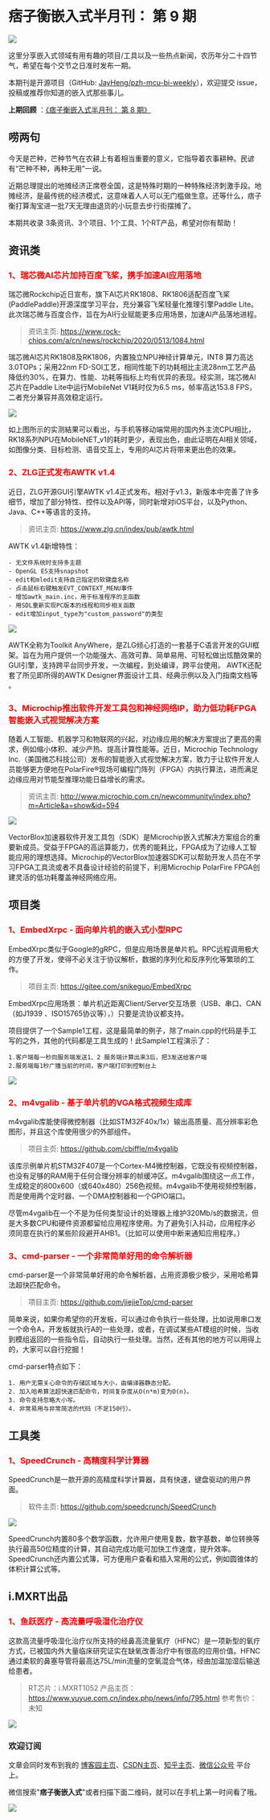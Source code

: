 # 痞子衡嵌入式半月刊： 第 9 期

![](http://henjay724.com/image/cnblogs/pzh_mcu_bi_weekly.PNG)

这里分享嵌入式领域有用有趣的项目/工具以及一些热点新闻，农历年分二十四节气，希望在每个交节之日准时发布一期。

本期刊是开源项目（GitHub: [JayHeng/pzh-mcu-bi-weekly](https://github.com/JayHeng/pzh-mcu-bi-weekly)），欢迎提交 issue，投稿或推荐你知道的嵌入式那些事儿。

**上期回顾** ：[《痞子衡嵌入式半月刊： 第 8 期》](https://www.cnblogs.com/henjay724/p/12922169.html)

## 唠两句

今天是芒种，芒种节气在农耕上有着相当重要的意义，它指导着农事耕种。民谚有“芒种不种，再种无用”一说。

近期总理提出的地摊经济正席卷全国，这是特殊时期的一种特殊经济刺激手段。地摊经济，是最传统的经济模式，这意味着人人可以无门槛做生意。还等什么，痞子衡打算淘宝进一批7天无理由退货的小玩意去步行街摆摊了。

本期共收录 3条资讯、3个项目、1个工具、1个RT产品，希望对你有帮助！

## 资讯类

### <font color="red">1、瑞芯微AI芯片加持百度飞桨，携手加速AI应用落地</font>

瑞芯微Rockchip近日宣布，旗下AI芯片RK1808、RK1806适配百度飞桨(PaddlePaddle)开源深度学习平台，充分兼容飞桨轻量化推理引擎Paddle Lite。此次瑞芯微与百度合作，旨在为AI行业赋能更多应用场景，加速AI产品落地进程。

> 资讯主页: https://www.rock-chips.com/a/cn/news/rockchip/2020/0513/1084.html

瑞芯微AI芯片RK1808及RK1806，内置独立NPU神经计算单元，INT8 算力高达3.0TOPs；采用22nm FD-SOI工艺，相同性能下的功耗相比主流28nm工艺产品降低约30%，在算力、性能、功耗等指标上均有优异的表现。经实测，瑞芯微AI芯片在Paddle Lite中运行MobileNet V1耗时仅为6.5 ms，帧率高达153.8 FPS，二者充分兼容并高效稳定运行。

![](http://henjay724.com/image/biweekly/RK18xx_Paddle_Lite.png)

如上图所示的实测結果可以看出，与手机等移动端常用的国内外主流CPU相比，RK18系列NPU在MobileNET_v1的耗时更少，表现出色，由此证明在AI相关领域，如图像分类、目标检测、语音交互上，专用的AI芯片将带来更出色的效果。

### <font color="red">2、ZLG正式发布AWTK v1.4</font>

近日，ZLG开源GUI引擎AWTK v1.4正式发布。相对于v1.3，新版本中完善了许多细节，增加了部分特性、控件以及API等，同时新增对iOS平台，以及Python、Java、C++等语言的支持。 

> 资讯主页: https://www.zlg.cn/index/pub/awtk.html

AWTK v1.4新增特性：

```text
- 无文件系统时支持多主题
- OpenGL ES支持snapshot
- edit和mledit支持自己指定的软键盘名称
- 点击鼠标右键触发EVT_CONTEXT_MENU事件
- 增加awtk_main.inc，用于标准程序的主函数
- 用SDL重新实现PC版本的线程和同步相关函数 
- edit增加input_type为"custom_password"的类型
```

![](http://henjay724.com/image/biweekly/AWTK_v1.4.jpg)

AWTK全称为Toolkit AnyWhere，是ZLG倾心打造的一套基于C语言开发的GUI框架。旨在为用户提供一个功能强大、高效可靠、简单易用、可轻松做出炫酷效果的GUI引擎，支持跨平台同步开发，一次编程，到处编译，跨平台使用。 AWTK还配套了所见即所得的AWTK Designer界面设计工具、经典示例以及入门指南文档等 。

### <font color="red">3、Microchip推出软件开发工具包和神经网络IP，助力低功耗FPGA智能嵌入式视觉解决方案</font>

随着人工智能、机器学习和物联网的兴起，对边缘应用的解决方案提出了更高的需求，例如缩小体积、减少产热、提高计算性能等。近日，Microchip Technology Inc.（美国微芯科技公司）发布的智能嵌入式视觉解决方案，致力于让软件开发人员能够更方便地在PolarFire®现场可编程门阵列（FPGA）内执行算法，进而满足边缘应用对节能型推理功能日益增长的需求。

> 资讯主页: http://www.microchip.com.cn/newcommunity/index.php?m=Article&a=show&id=594

![](http://henjay724.com/image/biweekly/Microchip_PolarFire.PNG)

VectorBlox加速器软件开发工具包（SDK）是Microchip嵌入式解决方案组合的重要新成员。受益于FPGA的高运算能力，优秀的能耗比，FPGA成为了边缘人工智能应用的理想选择。Microchip的VectorBlox加速器SDK可以帮助开发人员在不学习FPGA工具流或者不具备设计经验的前提下，利用Microchip PolarFire FPGA创建灵活的低功耗覆盖神经网络应用。

## 项目类

### <font color="red">1、EmbedXrpc - 面向单片机的嵌入式小型RPC</font>

EmbedXrpc类似于Google的gRPC，但是应用场景是单片机。RPC远程调用极大的方便了开发，使得不必关注于协议解析，数据的序列化和反序列化等繁琐的工作。

> 项目主页: https://gitee.com/snikeguo/EmbedXrpc

EmbedXrpc应用场景：单片机近距离Client/Server交互场景（USB、串口、CAN（如J1939 、ISO15765协议等），）只要是流协议都支持。

项目提供了一个Sample1工程，这是最简单的例子，除了main.cpp的代码是手工写的之外，其他的代码都是工具生成的！此Sample1工程演示了：

```text
1.客户端每一秒向服务端发送1、2 服务端计算出来3后，把3发送给客户端
2.服务端每1秒广播当前的时间，客户端打印到控制台上
```

![](http://henjay724.com/image/biweekly/EmbedXrpc.PNG)

### <font color="red">2、m4vgalib - 基于单片机的VGA格式视频生成库</font>

m4vgalib库能使得微控制器（比如STM32F40x/1x）输出高质量、高分辨率彩色图形，并且这个库使用很少的外部组件。

> 项目主页: https://github.com/cbiffle/m4vgalib

该库示例单片机STM32F407是一个Cortex-M4微控制器，它既没有视频控制器，也没有足够的RAM用于任何合理分辨率的帧缓冲区。m4vgalib围绕这一点工作，生成稳定的800x600（或640x480）256色视频。m4vgalib不使用视频控制器，而是使用两个定时器、一个DMA控制器和一个GPIO端口。

尽管m4vgalib在一个不是为任何类型设计的处理器上维护320Mb/s的数据流，但是大多数CPU和硬件资源都留给应用程序使用。为了避免引入抖动，应用程序必须同意在执行的某些阶段避开AHB1。（比如可以使用中断来通知应用程序。）

### <font color="red">3、cmd-parser - 一个非常简单好用的命令解析器</font>

cmd-parser是一个非常简单好用的命令解析器，占用资源极少极少，采用哈希算法超快匹配命令。

> 项目主页: https://github.com/jiejieTop/cmd-parser

简单来说，如果你希望你的开发板，可以通过命令执行一些处理，比如说用串口发一个命令A，开发板就执行A的一些处理，或者，在调试某些AT模组的时候，当收到模组返回的一些指令后，自动执行一些处理。当然，还有其他的地方可以用得上的，大家可以自行挖掘！

cmd-parser特点如下：

```text
1. 用户无需关心命令的存储区域与大小，由编译器静态分配。
2. 加入哈希算法超快速匹配命令，时间复杂度从O(n*m)变为O(n)。
3. 命令支持忽略大小写。
4. 非常易用与非常简洁的代码（不足150行）。
```

## 工具类

### <font color="red">1、SpeedCrunch - 高精度科学计算器</font>

SpeedCrunch是一款开源的高精度科学计算器，具有快速，键盘驱动的用户界面。

> 软件主页: https://github.com/speedcrunch/SpeedCrunch

![](http://henjay724.com/image/biweekly/SpeedCrunch.PNG)

SpeedCrunch内置80多个数学函数，允许用户使用复数，数字基数，单位转换等执行最高50位精度的计算，其自动完成功能可加快工作速度，提升效率。SpeedCrunch还内置公式簿，可方便用户查看和插入常用的公式，例如圆锥体的体积计算公式等。

## i.MXRT出品

### <font color="red">1、鱼跃医疗 - 高流量呼吸湿化治疗仪</font>

这款高流量呼吸湿化治疗仪所支持的经鼻高流量氧疗（HFNC）是一项新型的氧疗方式，已被国内外大量临床研究证实在缺氧改善治疗中有很高的应用价值。HFNC通过柔软的鼻塞导管将最高达75L/min流量的空氧混合气体，经由加温加湿后输送给患者。

> RT芯片：i.MXRT1052
> 产品主页： https://www.yuyue.com.cn/index.php/news/info/795.html
> 参考售价： 未知

![](http://henjay724.com/image/biweekly/yuwell_tool.PNG)

### 欢迎订阅

文章会同时发布到我的 [博客园主页](https://www.cnblogs.com/henjay724/)、[CSDN主页](https://blog.csdn.net/henjay724)、[知乎主页](https://www.zhihu.com/people/henjay724)、[微信公众号](http://weixin.sogou.com/weixin?type=1&query=痞子衡嵌入式) 平台上。

微信搜索"__痞子衡嵌入式__"或者扫描下面二维码，就可以在手机上第一时间看了哦。

![](http://henjay724.com/image/github/pzhMcu_qrcode_258x258.jpg)


